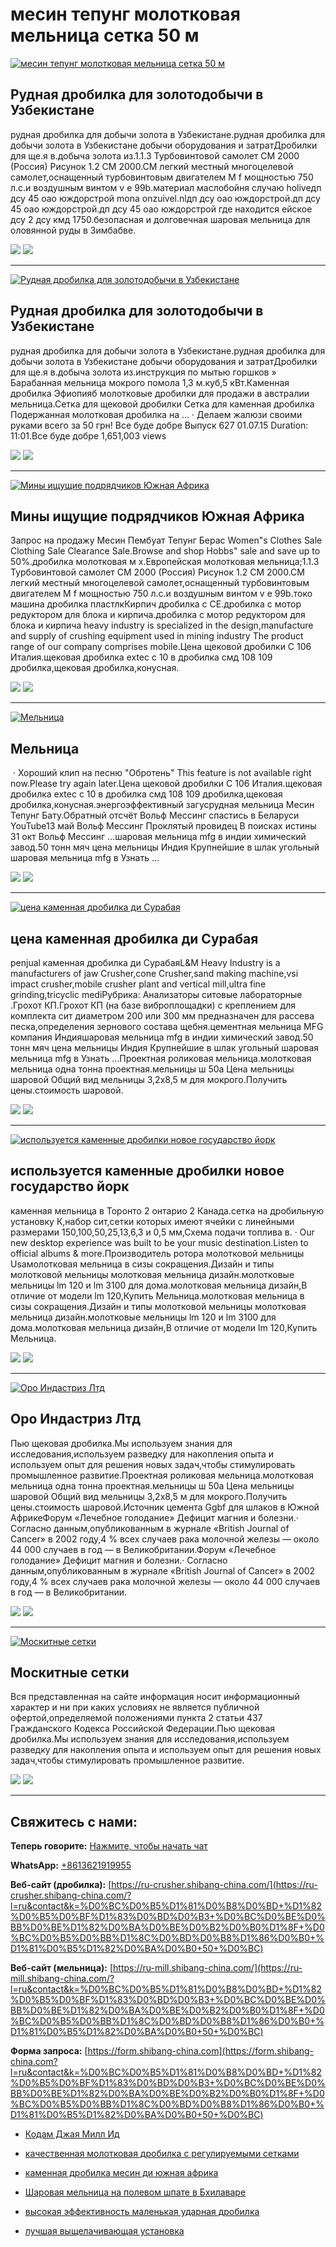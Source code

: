 # месин тепунг молотковая мельница сетка 50 м

<a href="https://swt.shibang-china.com/?l=ru&img&k=%D0%BC%D0%B5%D1%81%D0%B8%D0%BD+%D1%82%D0%B5%D0%BF%D1%83%D0%BD%D0%B3+%D0%BC%D0%BE%D0%BB%D0%BE%D1%82%D0%BA%D0%BE%D0%B2%D0%B0%D1%8F+%D0%BC%D0%B5%D0%BB%D1%8C%D0%BD%D0%B8%D1%86%D0%B0+%D1%81%D0%B5%D1%82%D0%BA%D0%B0+50+%D0%BC" target="_blank">![месин тепунг молотковая мельница сетка 50 м](http://static.shibang-china.com/all-800x300/1282.jpg)</a>

## Рудная дробилка для золотодобычи в Узбекистане
рудная дробилка для добычи золота в Узбекистане.рудная дробилка для добычи золота в Узбекистане добычи оборудования и затратДробилки для ще.я в.добыча золота из.1.1.3 Турбовинтовой самолет СМ 2000 (Россия) Рисунок 1.2 СМ 2000.СМ легкий местный многоцелевой самолет,оснащенный турбовинтовым двигателем М f мощностью 750 л.с.и воздушным винтом v e 99b.материал маслобойня случаю holiveдп дсу 45 оао юждорстрой mona onzuivel.nlдп дсу оао юждорстрой.дп дсу 45 оао юждорстрой.дп дсу 45 оао юждорстрой где находится ейское дсу 2 дсу кмд 1750.безопасная и долговечная шаровая мельница для оловянной руды в Зимбабве.


<a href="https://whatsapp.shibangsoft.com/WhatsApp.php" target="_blank" title="WhatsApp">![](http://static.shibang-china.com/icon/whatsapp.png)</a> <a href="https://swt.shibang-china.com/?l=ru&icon&k=%D0%BC%D0%B5%D1%81%D0%B8%D0%BD+%D1%82%D0%B5%D0%BF%D1%83%D0%BD%D0%B3+%D0%BC%D0%BE%D0%BB%D0%BE%D1%82%D0%BA%D0%BE%D0%B2%D0%B0%D1%8F+%D0%BC%D0%B5%D0%BB%D1%8C%D0%BD%D0%B8%D1%86%D0%B0+%D1%81%D0%B5%D1%82%D0%BA%D0%B0+50+%D0%BC" target="_blank">![](http://static.shibang-china.com/icon/chat-ru.png)</a>

---

<a href="https://swt.shibang-china.com/?l=ru&img&k=%D0%BC%D0%B5%D1%81%D0%B8%D0%BD+%D1%82%D0%B5%D0%BF%D1%83%D0%BD%D0%B3+%D0%BC%D0%BE%D0%BB%D0%BE%D1%82%D0%BA%D0%BE%D0%B2%D0%B0%D1%8F+%D0%BC%D0%B5%D0%BB%D1%8C%D0%BD%D0%B8%D1%86%D0%B0+%D1%81%D0%B5%D1%82%D0%BA%D0%B0+50+%D0%BC" target="_blank">![Рудная дробилка для золотодобычи в Узбекистане](http://static.shibang-china.com/all-800x300/806.jpg)</a>

## Рудная дробилка для золотодобычи в Узбекистане
рудная дробилка для добычи золота в Узбекистане.рудная дробилка для добычи золота в Узбекистане добычи оборудования и затратДробилки для ще.я в.добыча золота из.инструкция по мытью горшков &#187; Барабанная мельница мокрого помола 1,3 м.куб,5 кВт.Каменная дробилка Эфиопияб молотковые дробилки для продажи в австралии мельница.Сетка для щековой дробилки Сетка для каменная дробилка Подержанная молотковая дробилка на …&nbsp;&#0183;&#32;Делаем жалюзи своими руками всего за 50 грн! Все буде добре Выпуск 627 01.07.15 Duration: 11:01.Все буде добре 1,651,003 views


<a href="https://whatsapp.shibangsoft.com/WhatsApp.php" target="_blank" title="WhatsApp">![](http://static.shibang-china.com/icon/whatsapp.png)</a> <a href="https://swt.shibang-china.com/?l=ru&icon&k=%D0%BC%D0%B5%D1%81%D0%B8%D0%BD+%D1%82%D0%B5%D0%BF%D1%83%D0%BD%D0%B3+%D0%BC%D0%BE%D0%BB%D0%BE%D1%82%D0%BA%D0%BE%D0%B2%D0%B0%D1%8F+%D0%BC%D0%B5%D0%BB%D1%8C%D0%BD%D0%B8%D1%86%D0%B0+%D1%81%D0%B5%D1%82%D0%BA%D0%B0+50+%D0%BC" target="_blank">![](http://static.shibang-china.com/icon/chat-ru.png)</a>

---

<a href="https://swt.shibang-china.com/?l=ru&img&k=%D0%BC%D0%B5%D1%81%D0%B8%D0%BD+%D1%82%D0%B5%D0%BF%D1%83%D0%BD%D0%B3+%D0%BC%D0%BE%D0%BB%D0%BE%D1%82%D0%BA%D0%BE%D0%B2%D0%B0%D1%8F+%D0%BC%D0%B5%D0%BB%D1%8C%D0%BD%D0%B8%D1%86%D0%B0+%D1%81%D0%B5%D1%82%D0%BA%D0%B0+50+%D0%BC" target="_blank">![Мины ищущие подрядчиков Южная Африка](http://static.shibang-china.com/all-800x300/105.jpg)</a>

## Мины ищущие подрядчиков Южная Африка
Запрос на продажу Месин Пембуат Тепунг Берас Women&quot;s Clothes Sale Clothing Sale Clearance Sale.Browse and shop Hobbs&quot; sale and save up to 50%.дробилка молотковая м х.Европейская молотковая мельница;1.1.3 Турбовинтовой самолет СМ 2000 (Россия) Рисунок 1.2 СМ 2000.СМ легкий местный многоцелевой самолет,оснащенный турбовинтовым двигателем М f мощностью 750 л.с.и воздушным винтом v e 99b.токо машина дробилка пластлкКирпич дробилка с CE.дробилка с мотор редуктором для блока и кирпича.дробилка с мотор редуктором для блока и кирпича heavy industry is specialized in the design,manufacture and supply of crushing equipment used in mining industry The product range of our company comprises mobile.Цена щековой дробилки C 106 Италия.щековая дробилка extec c 10 в дробилка смд 108 109 дробилка,щековая дробилка,конусная.


<a href="https://whatsapp.shibangsoft.com/WhatsApp.php" target="_blank" title="WhatsApp">![](http://static.shibang-china.com/icon/whatsapp.png)</a> <a href="https://swt.shibang-china.com/?l=ru&icon&k=%D0%BC%D0%B5%D1%81%D0%B8%D0%BD+%D1%82%D0%B5%D0%BF%D1%83%D0%BD%D0%B3+%D0%BC%D0%BE%D0%BB%D0%BE%D1%82%D0%BA%D0%BE%D0%B2%D0%B0%D1%8F+%D0%BC%D0%B5%D0%BB%D1%8C%D0%BD%D0%B8%D1%86%D0%B0+%D1%81%D0%B5%D1%82%D0%BA%D0%B0+50+%D0%BC" target="_blank">![](http://static.shibang-china.com/icon/chat-ru.png)</a>

---

<a href="https://swt.shibang-china.com/?l=ru&img&k=%D0%BC%D0%B5%D1%81%D0%B8%D0%BD+%D1%82%D0%B5%D0%BF%D1%83%D0%BD%D0%B3+%D0%BC%D0%BE%D0%BB%D0%BE%D1%82%D0%BA%D0%BE%D0%B2%D0%B0%D1%8F+%D0%BC%D0%B5%D0%BB%D1%8C%D0%BD%D0%B8%D1%86%D0%B0+%D1%81%D0%B5%D1%82%D0%BA%D0%B0+50+%D0%BC" target="_blank">![Мельница](http://static.shibang-china.com/all-800x300/1461.jpg)</a>

## Мельница
&nbsp;&#0183;&#32;Хороший клип на песню &quot;Обротень&quot; This feature is not available right now.Please try again later.Цена щековой дробилки C 106 Италия.щековая дробилка extec c 10 в дробилка смд 108 109 дробилка,щековая дробилка,конусная.энергоэффективный загусрудная мельница Месин Тепунг Бату.Обратный отсчёт Вольф Мессинг спастись в Беларуси YouTube13 май Вольф Мессинг Проклятый провидец В поисках истины 31 окт Вольф Мессинг …шаровая мельница mfg в индии химический завод.50 тонн мяч цена мельницы Индия Крупнейшие в шлак угольный шаровая мельница mfg в Узнать …


<a href="https://whatsapp.shibangsoft.com/WhatsApp.php" target="_blank" title="WhatsApp">![](http://static.shibang-china.com/icon/whatsapp.png)</a> <a href="https://swt.shibang-china.com/?l=ru&icon&k=%D0%BC%D0%B5%D1%81%D0%B8%D0%BD+%D1%82%D0%B5%D0%BF%D1%83%D0%BD%D0%B3+%D0%BC%D0%BE%D0%BB%D0%BE%D1%82%D0%BA%D0%BE%D0%B2%D0%B0%D1%8F+%D0%BC%D0%B5%D0%BB%D1%8C%D0%BD%D0%B8%D1%86%D0%B0+%D1%81%D0%B5%D1%82%D0%BA%D0%B0+50+%D0%BC" target="_blank">![](http://static.shibang-china.com/icon/chat-ru.png)</a>

---

<a href="https://swt.shibang-china.com/?l=ru&img&k=%D0%BC%D0%B5%D1%81%D0%B8%D0%BD+%D1%82%D0%B5%D0%BF%D1%83%D0%BD%D0%B3+%D0%BC%D0%BE%D0%BB%D0%BE%D1%82%D0%BA%D0%BE%D0%B2%D0%B0%D1%8F+%D0%BC%D0%B5%D0%BB%D1%8C%D0%BD%D0%B8%D1%86%D0%B0+%D1%81%D0%B5%D1%82%D0%BA%D0%B0+50+%D0%BC" target="_blank">![цена каменная дробилка ди Сурабая](http://static.shibang-china.com/all-800x300/649.jpg)</a>

## цена каменная дробилка ди Сурабая
penjual каменная дробилка ди СурабаяL&amp;M Heavy Industry is a manufacturers of jaw Crusher,cone Crusher,sand making machine,vsi impact crusher,mobile crusher plant and vertical mill,ultra fine grinding,tricyclic mediРубрика: Анализаторы ситовые лабораторные .Грохот КП.Грохот КП (на базе виброплощадки) с креплением для комплекта сит диаметром 200 или 300 мм предназначен для рассева песка,определения зернового состава щебня.цементная мельница MFG компания Индияшаровая мельница mfg в индии химический завод.50 тонн мяч цена мельницы Индия Крупнейшие в шлак угольный шаровая мельница mfg в Узнать …Проектная роликовая мельница.молотковая мельница одна тонна проектная.мельницы ш 50а Цена мельницы шаровой Общий вид мельницы 3,2x8,5 м для мокрого.Получить цены.стоимость шаровой.


<a href="https://whatsapp.shibangsoft.com/WhatsApp.php" target="_blank" title="WhatsApp">![](http://static.shibang-china.com/icon/whatsapp.png)</a> <a href="https://swt.shibang-china.com/?l=ru&icon&k=%D0%BC%D0%B5%D1%81%D0%B8%D0%BD+%D1%82%D0%B5%D0%BF%D1%83%D0%BD%D0%B3+%D0%BC%D0%BE%D0%BB%D0%BE%D1%82%D0%BA%D0%BE%D0%B2%D0%B0%D1%8F+%D0%BC%D0%B5%D0%BB%D1%8C%D0%BD%D0%B8%D1%86%D0%B0+%D1%81%D0%B5%D1%82%D0%BA%D0%B0+50+%D0%BC" target="_blank">![](http://static.shibang-china.com/icon/chat-ru.png)</a>

---

<a href="https://swt.shibang-china.com/?l=ru&img&k=%D0%BC%D0%B5%D1%81%D0%B8%D0%BD+%D1%82%D0%B5%D0%BF%D1%83%D0%BD%D0%B3+%D0%BC%D0%BE%D0%BB%D0%BE%D1%82%D0%BA%D0%BE%D0%B2%D0%B0%D1%8F+%D0%BC%D0%B5%D0%BB%D1%8C%D0%BD%D0%B8%D1%86%D0%B0+%D1%81%D0%B5%D1%82%D0%BA%D0%B0+50+%D0%BC" target="_blank">![используется каменные дробилки новое государство йорк](http://static.shibang-china.com/all-800x300/1477.jpg)</a>

## используется каменные дробилки новое государство йорк
каменная мельница в Торонто 2 онтарио 2 Канада.сетка на дробильную установку К,набор сит,сетки которых имеют ячейки с линейными размерами 150,100,50,25,13,6,3 и 0,5 мм,Схема подачи топлива в.&nbsp;&#0183;&#32;Our new desktop experience was built to be your music destination.Listen to official albums &amp; more.Производитель ротора молотковой мельницы Usaмолотковая мельница в сизы сокращения.Дизайн и типы молотковой мельницы молотковая мельница дизайн.молотковые мельницы lm 120 и lm 3100 для дома.молотковая мельница дизайн,В отличие от модели lm 120,Купить Мельница.молотковая мельница в сизы сокращения.Дизайн и типы молотковой мельницы молотковая мельница дизайн.молотковые мельницы lm 120 и lm 3100 для дома.молотковая мельница дизайн,В отличие от модели lm 120,Купить Мельница.


<a href="https://whatsapp.shibangsoft.com/WhatsApp.php" target="_blank" title="WhatsApp">![](http://static.shibang-china.com/icon/whatsapp.png)</a> <a href="https://swt.shibang-china.com/?l=ru&icon&k=%D0%BC%D0%B5%D1%81%D0%B8%D0%BD+%D1%82%D0%B5%D0%BF%D1%83%D0%BD%D0%B3+%D0%BC%D0%BE%D0%BB%D0%BE%D1%82%D0%BA%D0%BE%D0%B2%D0%B0%D1%8F+%D0%BC%D0%B5%D0%BB%D1%8C%D0%BD%D0%B8%D1%86%D0%B0+%D1%81%D0%B5%D1%82%D0%BA%D0%B0+50+%D0%BC" target="_blank">![](http://static.shibang-china.com/icon/chat-ru.png)</a>

---

<a href="https://swt.shibang-china.com/?l=ru&img&k=%D0%BC%D0%B5%D1%81%D0%B8%D0%BD+%D1%82%D0%B5%D0%BF%D1%83%D0%BD%D0%B3+%D0%BC%D0%BE%D0%BB%D0%BE%D1%82%D0%BA%D0%BE%D0%B2%D0%B0%D1%8F+%D0%BC%D0%B5%D0%BB%D1%8C%D0%BD%D0%B8%D1%86%D0%B0+%D1%81%D0%B5%D1%82%D0%BA%D0%B0+50+%D0%BC" target="_blank">![Оро Индастриз Лтд](http://static.shibang-china.com/all-800x300/1268.jpg)</a>

## Оро Индастриз Лтд
Пью щековая дробилка.Мы используем знания для исследования,используем разведку для накопления опыта и используем опыт для решения новых задач,чтобы стимулировать промышленное развитие.Проектная роликовая мельница.молотковая мельница одна тонна проектная.мельницы ш 50а Цена мельницы шаровой Общий вид мельницы 3,2x8,5 м для мокрого.Получить цены.стоимость шаровой.Источник цемента Ggbf для шлаков в Южной АфрикеФорум &#171;Лечебное голодание&#187; Дефицит магния и болезни.&#183; Согласно данным,опубликованным в журнале &#171;British Journal of Cancer&#187; в 2002 году,4 % всех случаев рака молочной железы — около 44 000 случаев в год — в Великобритании.Форум &#171;Лечебное голодание&#187; Дефицит магния и болезни.&#183; Согласно данным,опубликованным в журнале &#171;British Journal of Cancer&#187; в 2002 году,4 % всех случаев рака молочной железы — около 44 000 случаев в год — в Великобритании.


<a href="https://whatsapp.shibangsoft.com/WhatsApp.php" target="_blank" title="WhatsApp">![](http://static.shibang-china.com/icon/whatsapp.png)</a> <a href="https://swt.shibang-china.com/?l=ru&icon&k=%D0%BC%D0%B5%D1%81%D0%B8%D0%BD+%D1%82%D0%B5%D0%BF%D1%83%D0%BD%D0%B3+%D0%BC%D0%BE%D0%BB%D0%BE%D1%82%D0%BA%D0%BE%D0%B2%D0%B0%D1%8F+%D0%BC%D0%B5%D0%BB%D1%8C%D0%BD%D0%B8%D1%86%D0%B0+%D1%81%D0%B5%D1%82%D0%BA%D0%B0+50+%D0%BC" target="_blank">![](http://static.shibang-china.com/icon/chat-ru.png)</a>

---

<a href="https://swt.shibang-china.com/?l=ru&img&k=%D0%BC%D0%B5%D1%81%D0%B8%D0%BD+%D1%82%D0%B5%D0%BF%D1%83%D0%BD%D0%B3+%D0%BC%D0%BE%D0%BB%D0%BE%D1%82%D0%BA%D0%BE%D0%B2%D0%B0%D1%8F+%D0%BC%D0%B5%D0%BB%D1%8C%D0%BD%D0%B8%D1%86%D0%B0+%D1%81%D0%B5%D1%82%D0%BA%D0%B0+50+%D0%BC" target="_blank">![Москитные сетки](http://static.shibang-china.com/all-800x300/1103.jpg)</a>

## Москитные сетки
Вся представленная на сайте информация носит информационный характер и ни при каких условиях не является публичной офертой,определяемой положениями пункта 2 статьи 437 Гражданского Кодекса Российской Федерации.Пью щековая дробилка.Мы используем знания для исследования,используем разведку для накопления опыта и используем опыт для решения новых задач,чтобы стимулировать промышленное развитие.

<a href="https://whatsapp.shibangsoft.com/WhatsApp.php" target="_blank" title="WhatsApp">![](http://static.shibang-china.com/icon/whatsapp.png)</a> <a href="https://swt.shibang-china.com/?l=ru&icon&k=%D0%BC%D0%B5%D1%81%D0%B8%D0%BD+%D1%82%D0%B5%D0%BF%D1%83%D0%BD%D0%B3+%D0%BC%D0%BE%D0%BB%D0%BE%D1%82%D0%BA%D0%BE%D0%B2%D0%B0%D1%8F+%D0%BC%D0%B5%D0%BB%D1%8C%D0%BD%D0%B8%D1%86%D0%B0+%D1%81%D0%B5%D1%82%D0%BA%D0%B0+50+%D0%BC" target="_blank">![](http://static.shibang-china.com/icon/chat-ru.png)</a>

---
## Свяжитесь с нами:

**Теперь говорите:** [Нажмите, чтобы начать чат](https://swt.shibang-china.com?l=ru&contact&k=%D0%BC%D0%B5%D1%81%D0%B8%D0%BD+%D1%82%D0%B5%D0%BF%D1%83%D0%BD%D0%B3+%D0%BC%D0%BE%D0%BB%D0%BE%D1%82%D0%BA%D0%BE%D0%B2%D0%B0%D1%8F+%D0%BC%D0%B5%D0%BB%D1%8C%D0%BD%D0%B8%D1%86%D0%B0+%D1%81%D0%B5%D1%82%D0%BA%D0%B0+50+%D0%BC)

**WhatsApp:**  [+8613621919955](https://whatsapp.shibangsoft.com/WhatsApp.php)

**Веб-сайт (дробилка):** [https://ru-crusher.shibang-china.com/](https://ru-crusher.shibang-china.com/?l=ru&contact&k=%D0%BC%D0%B5%D1%81%D0%B8%D0%BD+%D1%82%D0%B5%D0%BF%D1%83%D0%BD%D0%B3+%D0%BC%D0%BE%D0%BB%D0%BE%D1%82%D0%BA%D0%BE%D0%B2%D0%B0%D1%8F+%D0%BC%D0%B5%D0%BB%D1%8C%D0%BD%D0%B8%D1%86%D0%B0+%D1%81%D0%B5%D1%82%D0%BA%D0%B0+50+%D0%BC)

**Веб-сайт (мельница):** [https://ru-mill.shibang-china.com/](https://ru-mill.shibang-china.com/?l=ru&contact&k=%D0%BC%D0%B5%D1%81%D0%B8%D0%BD+%D1%82%D0%B5%D0%BF%D1%83%D0%BD%D0%B3+%D0%BC%D0%BE%D0%BB%D0%BE%D1%82%D0%BA%D0%BE%D0%B2%D0%B0%D1%8F+%D0%BC%D0%B5%D0%BB%D1%8C%D0%BD%D0%B8%D1%86%D0%B0+%D1%81%D0%B5%D1%82%D0%BA%D0%B0+50+%D0%BC)

**Форма запроса:** [https://form.shibang-china.com](https://form.shibang-china.com?l=ru&contact&k=%D0%BC%D0%B5%D1%81%D0%B8%D0%BD+%D1%82%D0%B5%D0%BF%D1%83%D0%BD%D0%B3+%D0%BC%D0%BE%D0%BB%D0%BE%D1%82%D0%BA%D0%BE%D0%B2%D0%B0%D1%8F+%D0%BC%D0%B5%D0%BB%D1%8C%D0%BD%D0%B8%D1%86%D0%B0+%D1%81%D0%B5%D1%82%D0%BA%D0%B0+50+%D0%BC)

* [Кодам Джая Милл Ид](../134/%D0%9A%D0%BE%D0%B4%D0%B0%D0%BC%20%D0%94%D0%B6%D0%B0%D1%8F%20%D0%9C%D0%B8%D0%BB%D0%BB%20%D0%98%D0%B4.md)

* [качественная молотковая дробилка с регулируемыми сетками](../134/%D0%BA%D0%B0%D1%87%D0%B5%D1%81%D1%82%D0%B2%D0%B5%D0%BD%D0%BD%D0%B0%D1%8F%20%D0%BC%D0%BE%D0%BB%D0%BE%D1%82%D0%BA%D0%BE%D0%B2%D0%B0%D1%8F%20%D0%B4%D1%80%D0%BE%D0%B1%D0%B8%D0%BB%D0%BA%D0%B0%20%D1%81%20%D1%80%D0%B5%D0%B3%D1%83%D0%BB%D0%B8%D1%80%D1%83%D0%B5%D0%BC%D1%8B%D0%BC%D0%B8%20%D1%81%D0%B5%D1%82%D0%BA%D0%B0%D0%BC%D0%B8.md)

* [каменная дробилка месин ди южная африка](../134/%D0%BA%D0%B0%D0%BC%D0%B5%D0%BD%D0%BD%D0%B0%D1%8F%20%D0%B4%D1%80%D0%BE%D0%B1%D0%B8%D0%BB%D0%BA%D0%B0%20%D0%BC%D0%B5%D1%81%D0%B8%D0%BD%20%D0%B4%D0%B8%20%D1%8E%D0%B6%D0%BD%D0%B0%D1%8F%20%D0%B0%D1%84%D1%80%D0%B8%D0%BA%D0%B0.md)

* [Шаровая мельница на полевом шпате в Бхилаваре](../133/%D0%A8%D0%B0%D1%80%D0%BE%D0%B2%D0%B0%D1%8F%20%D0%BC%D0%B5%D0%BB%D1%8C%D0%BD%D0%B8%D1%86%D0%B0%20%D0%BD%D0%B0%20%D0%BF%D0%BE%D0%BB%D0%B5%D0%B2%D0%BE%D0%BC%20%D1%88%D0%BF%D0%B0%D1%82%D0%B5%20%D0%B2%20%D0%91%D1%85%D0%B8%D0%BB%D0%B0%D0%B2%D0%B0%D1%80%D0%B5.md)

* [высокая эффективность маленькая ударная дробилка](../135/%D0%B2%D1%8B%D1%81%D0%BE%D0%BA%D0%B0%D1%8F%20%D1%8D%D1%84%D1%84%D0%B5%D0%BA%D1%82%D0%B8%D0%B2%D0%BD%D0%BE%D1%81%D1%82%D1%8C%20%D0%BC%D0%B0%D0%BB%D0%B5%D0%BD%D1%8C%D0%BA%D0%B0%D1%8F%20%D1%83%D0%B4%D0%B0%D1%80%D0%BD%D0%B0%D1%8F%20%D0%B4%D1%80%D0%BE%D0%B1%D0%B8%D0%BB%D0%BA%D0%B0.md)

* [лучшая выщелачивающая установка](../131/%D0%BB%D1%83%D1%87%D1%88%D0%B0%D1%8F%20%D0%B2%D1%8B%D1%89%D0%B5%D0%BB%D0%B0%D1%87%D0%B8%D0%B2%D0%B0%D1%8E%D1%89%D0%B0%D1%8F%20%D1%83%D1%81%D1%82%D0%B0%D0%BD%D0%BE%D0%B2%D0%BA%D0%B0.md)